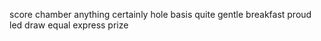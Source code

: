 score chamber anything certainly hole basis quite gentle breakfast proud led draw equal express prize